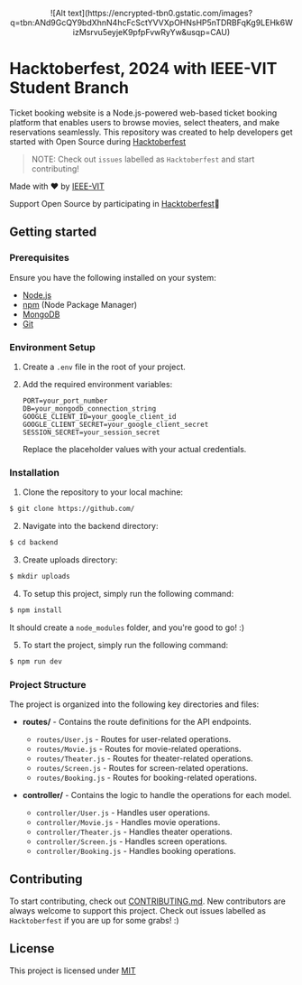 <p align="center">
![Alt text](https://encrypted-tbn0.gstatic.com/images?q=tbn:ANd9GcQY9bdXhnN4hcFcSctYVVXpOHNsHP5nTDRBFqKg9LEHk6WizMsrvu5eyjeK9pfpFvwRyYw&usqp=CAU)
</p>

# Hacktoberfest, 2024 with IEEE-VIT Student Branch

Ticket booking website is a Node.js-powered web-based ticket booking platform that enables users to browse movies, select theaters, and make reservations seamlessly. This repository was created to help developers get started with Open Source during [Hacktoberfest](https://hacktoberfest.com/)
> NOTE: Check out `issues` labelled as `Hacktoberfest` and start contributing!

Made with ❤️ by [IEEE-VIT](https://ieeevit.com)

Support Open Source by participating in [Hacktoberfest](https://hacktoberfest.com/)💛

## Getting started

### Prerequisites
Ensure you have the following installed on your system:

- [Node.js](https://nodejs.org/en)
- [npm](https://www.npmjs.com/) (Node Package Manager)
- [MongoDB](https://www.mongodb.com/)
- [Git](https://git-scm.com/)

### Environment Setup
1. Create a `.env` file in the root of your project.
   
2. Add the required environment variables:
   ```env
   PORT=your_port_number
   DB=your_mongodb_connection_string
   GOOGLE_CLIENT_ID=your_google_client_id
   GOOGLE_CLIENT_SECRET=your_google_client_secret
   SESSION_SECRET=your_session_secret
   ```

   Replace the placeholder values with your actual credentials.
### Installation
1. Clone the repository to your local machine:
```bash
$ git clone https://github.com/
```

2. Navigate into the backend directory:
```bash
$ cd backend
```

3. Create uploads directory:
```bash
$ mkdir uploads
```

4. To setup this project, simply run the following command:
```bash
$ npm install
```

It should create a `node_modules` folder, and you're good to go! :)

5. To start the project, simply run the following command:
```bash
$ npm run dev
```

### Project Structure
The project is organized into the following key directories and files:

- **routes/** - Contains the route definitions for the API endpoints.
  - `routes/User.js` - Routes for user-related operations.
  - `routes/Movie.js` - Routes for movie-related operations.
  - `routes/Theater.js` - Routes for theater-related operations.
  - `routes/Screen.js` - Routes for screen-related operations.
  - `routes/Booking.js` - Routes for booking-related operations.

- **controller/** - Contains the logic to handle the operations for each model.
  - `controller/User.js` - Handles user operations.
  - `controller/Movie.js` - Handles movie operations.
  - `controller/Theater.js` - Handles theater operations.
  - `controller/Screen.js` - Handles screen operations.
  - `controller/Booking.js` - Handles booking operations.

## Contributing
To start contributing, check out [CONTRIBUTING.md](). New contributors are always welcome to support this project. Check out issues labelled as `Hacktoberfest` if you are up for some grabs! :)

## License
This project is licensed under [MIT]()
